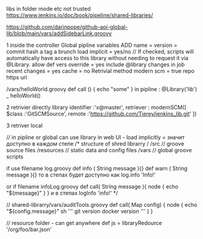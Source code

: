libs in folder mode etc not trusted
https://www.jenkins.io/doc/book/pipeline/shared-libraries/

https://github.com/darinpope/github-api-global-lib/blob/main/vars/addSidebarLink.groovy

1 inside the controller 
Global pipline variables ADD
    name = 
    version = commit hash a tag a brunch
    load implicit = yes/no  // If checked, scripts will automatically have access to this library without needing to request it via @Library.
    allow def vers override = yes
    include @library changes  in job recent changes = yes 
    cache = no 
    Retrivial method
    modern scm = true
    repo https url 

/vars/helloWorld.groovy
def call () { 
    echo "some"
}
in pipline :
@Library('lib') _
helloWorld()


2 retrivier directly
library identifier :'x@master',
        retriever  : modernSCM([
            $class :'GitSCMSource',
            remote :'https://github.com/Tierey/jenkins_lib.git'
        ])

3 retriver local

// in pipline or global can use library in web UI - load implicitly = значит доступно в каждом степе
/*
structure of shred librarry
/
    /src        // groove source files
    /resources  // static data and config files
    /vars       // global groove scripts

if use filename log.groovy
def info ( String message ){}
def warn ( String message ){}
то в степах будет доступно как log.info 'Info!'

or if filename infoLog.groovy
def call( String message ){
    node {
        echo "${message}"
    }
}
и в степах logInfo 'info!'
*/

// shared-librarry/vars/auditTools.groovy
def call( Map config) {
    node {
        echo "${config.message}"
        sh '''
            git version
            docker version
        '''
    }
}




// resource folder - can get anywhere 
def js = libraryRedource '/org/foo/bar.json'